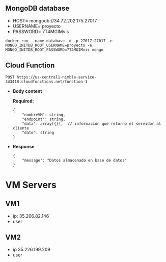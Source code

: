 ## MongoDB database

- HOST= mongodb://34.72.202.175:27017
- USERNAME= proyecto
- PASSWORD= 7T4MGIMvis

`docker run --name database -d -p 27017:27017 -e MONGO_INITDB_ROOT_USERNAME=proyecto -e MONGO_INITDB_ROOT_PASSWORD=7T4MGIMvis mongo`


## Cloud Function
`POST https://us-central1-nimble-service-343418.cloudfunctions.net/function-1`

*  **Body content**

   **Required:**
    ```
    {
        "nombreVM": string,
        "endpoint": string,
        "data": array[{}],  // información que retorno el servidor al cliente
        "date": string
    }
    ```
* **Response**

    ```
    {
        "message": "Datos almacenado en base de datos"
    }
    ```

# VM Servers

## VM1
- ip: 35.206.82.146
- user

## VM2
- ip 35.226.199.209
- user

